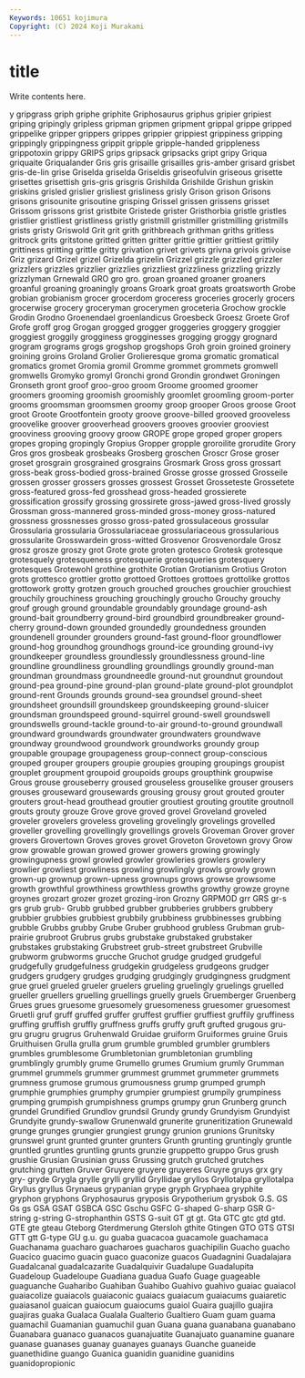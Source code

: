 ```yaml
---
Keywords: 10651 kojimura
Copyright: (C) 2024 Koji Murakami
---
```


# title

Write contents here.



y gripgrass griph griphe
griphite Griphosaurus griphus gripier gripiest griping gripingly gripless gripman gripmen
gripment grippal grippe gripped grippelike gripper grippers grippes grippier grippiest
grippiness gripping grippingly grippingness grippit gripple gripple-handed grippleness grippotoxin grippy
GRIPS grips gripsack gripsacks gript gripy Griqua griquaite Griqualander Gris
gris grisaille grisailles gris-amber grisard grisbet gris-de-lin grise Griselda griselda
Griseldis griseofulvin griseous grisette grisettes grisettish gris-gris grisgris Grishilda Grishilde
Grishun griskin griskins grisled grislier grisliest grisliness grisly Grison grison
Grisons grisons grisounite grisoutine grisping Grissel grissen grissens grisset Grissom
grissons grist gristbite Gristede grister Gristhorbia gristle gristles gristlier gristliest
gristliness gristly gristmill gristmiller gristmilling gristmills grists gristy Griswold Grit
grit grith grithbreach grithman griths gritless gritrock grits gritstone gritted
gritten gritter grittie grittier grittiest grittily grittiness gritting grittle gritty
grivation grivet grivets grivna grivois grivoise Griz grizard Grizel grizel
Grizelda grizelin Grizzel grizzle grizzled grizzler grizzlers grizzles grizzlier grizzlies
grizzliest grizzliness grizzling grizzly grizzlyman Grnewald GRO gro gro. groan
groaned groaner groaners groanful groaning groaningly groans Groark groat groats
groatsworth Grobe grobian grobianism grocer grocerdom groceress groceries grocerly grocers
grocerwise grocery groceryman grocerymen groceteria Grochow grockle Grodin Grodno Groenendael
groenlandicus Groesbeck Groesz Groete Grof Grofe groff grog Grogan grogged
grogger groggeries groggery groggier groggiest groggily grogginess grogginesses grogging groggy
grognard grogram grograms grogs grogshop grogshops Groh groin groined groinery
groining groins Groland Grolier Grolieresque groma gromatic gromatical gromatics gromet
Gromia gromil Gromme grommet grommets gromwell gromwells Gromyko gromyl Gronchi
grond Grondin grondwet Groningen Gronseth gront groof groo-groo groom Groome
groomed groomer groomers grooming groomish groomishly groomlet groomling groom-porter grooms
groomsman groomsmen groomy groop grooper Groos groose Groot groot Groote
Grootfontein grooty groove groove-billed grooved grooveless groovelike groover grooverhead groovers
grooves groovier grooviest grooviness grooving groovy groow GROPE grope groped
groper gropers gropes groping gropingly Gropius Gropper gropple groroilite grorudite
Grory Gros gros grosbeak grosbeaks Grosberg groschen Groscr Grose groser
groset grosgrain grosgrained grosgrains Grosmark Gross gross grossart gross-beak gross-bodied
gross-brained Grosse grosse grossed Grosseile grossen grosser grossers grosses grossest
Grosset Grosseteste Grossetete gross-featured gross-fed grosshead gross-headed grossierete grossification grossify
grossing grossirete gross-jawed gross-lived grossly Grossman gross-mannered gross-minded gross-money gross-natured
grossness grossnesses grosso gross-pated grossulaceous grossular Grossularia grossularia Grossulariaceae grossulariaceous
grossularious grossularite Grosswardein gross-witted Grosvenor Grosvenordale Grosz grosz grosze groszy
grot Grote grote groten grotesco Grotesk grotesque grotesquely grotesqueness grotesquerie
grotesqueries grotesquery grotesques Grotewohl grothine grothite Grotian Grotianism Grotius Groton
grots grottesco grottier grotto grottoed Grottoes grottoes grottolike grottos grottowork
grotty grotzen grouch grouched grouches grouchier grouchiest grouchily grouchiness grouching
grouchingly groucho Grouchy grouchy grouf grough ground groundable groundably groundage
ground-ash ground-bait groundberry ground-bird groundbird groundbreaker ground-cherry ground-down grounded groundedly
groundedness grounden groundenell grounder grounders ground-fast ground-floor groundflower ground-hog groundhog
groundhogs ground-ice grounding ground-ivy groundkeeper groundless groundlessly groundlessness ground-line groundline
groundliness groundling groundlings groundly ground-man groundman groundmass groundneedle ground-nut groundnut
groundout ground-pea ground-pine ground-plan ground-plate ground-plot groundplot ground-rent Grounds grounds
ground-sea groundsel ground-sheet groundsheet groundsill groundskeep groundskeeping ground-sluicer groundsman groundspeed
ground-squirrel ground-swell groundswell groundswells ground-tackle ground-to-air ground-to-ground groundwall groundward groundwards
groundwater groundwaters groundwave groundway groundwood groundwork groundworks groundy group groupable
groupage groupageness group-connect group-conscious grouped grouper groupers groupie groupies grouping
groupings groupist grouplet groupment groupoid groupoids groups groupthink groupwise Grous
grouse grouseberry groused grouseless grouselike grouser grousers grouses grouseward grousewards
grousing grousy grout grouted grouter grouters grout-head grouthead groutier groutiest
grouting groutite groutnoll grouts grouty grouze Grove grove groved grovel
Groveland groveled groveler grovelers groveless groveling grovelingly grovelings grovelled groveller
grovelling grovellingly grovellings grovels Groveman Grover grover grovers Grovertown Groves
groves grovet Groveton Grovetown grovy Grow grow growable growan growed
grower growers growing growingly growingupness growl growled growler growleries growlers
growlery growlier growliest growliness growling growlingly growls growly grown grown-up
grownup grown-upness grownups grows growse growsome growth growthful growthiness growthless
growths growthy growze groyne groynes grozart grozer grozet grozing-iron Grozny
GRPMOD grr GRS gr-s grs grub grub- Grubb grubbed grubber
grubberies grubbers grubbery grubbier grubbies grubbiest grubbily grubbiness grubbinesses grubbing
grubble Grubbs grubby Grube Gruber grubhood grubless Grubman grub-prairie grubroot
Grubrus grubs grubstake grubstaked grubstaker grubstakes grubstaking Grubstreet grub-street grubstreet
Grubville grubworm grubworms grucche Gruchot grudge grudged grudgeful grudgefully grudgefulness
grudgekin grudgeless grudgeons grudger grudgers grudgery grudges grudging grudgingly grudgingness
grudgment grue gruel grueled grueler gruelers grueling gruelingly gruelings gruelled
grueller gruellers gruelling gruellings gruelly gruels Gruemberger Gruenberg Grues grues
gruesome gruesomely gruesomeness gruesomer gruesomest Gruetli gruf gruff gruffed gruffer
gruffest gruffier gruffiest gruffily gruffiness gruffing gruffish gruffly gruffness gruffs
gruffy gruft grufted grugous gru-gru grugru grugrus Gruhenwald Gruidae gruiform
Gruiformes gruine Gruis Gruithuisen Grulla grulla grum grumble grumbled grumbler
grumblers grumbles grumblesome Grumbletonian grumbletonian grumbling grumblingly grumbly grume Grumello
grumes Grumium grumly Grumman grummel grummels grummer grummest grummet grummeter
grummets grumness grumose grumous grumousness grump grumped grumph grumphie grumphies
grumphy grumpier grumpiest grumpily grumpiness grumping grumpish grumpishness grumps grumpy
grun Grunberg grunch grundel Grundified Grundlov grundsil Grundy grundy Grundyism
Grundyist Grundyite grundy-swallow Grunenwald grunerite gruneritization Grunewald grunge grunges grungier
grungiest grungy grunion grunions Grunitsky grunswel grunt grunted grunter grunters
Grunth grunting gruntingly gruntle gruntled gruntles gruntling grunts grunzie gruppetto
gruppo Grus grush grushie Grusian Grusinian gruss Grussing grutch grutched
grutches grutching grutten Gruver Gruyere gruyere gruyeres Gruyre gruys grx
gry gry- gryde Grygla grylle grylli gryllid Gryllidae gryllos Gryllotalpa
gryllotalpa Gryllus gryllus Grynaeus grypanian grype gryph Gryphaea gryphite gryphon
gryphons Gryphosaurus gryposis Grypotherium grysbok G.S. GS Gs gs GSA
GSAT GSBCA GSC Gschu GSFC G-shaped G-sharp GSR G-string g-string
G-strophanthin GSTS G-suit GT gt gt. Gta GTC gtc gtd
gtd. GTE gte gteau Gteborg Gterdmerung Gtersloh gthite Gtingen GTO
GTS GTSI GTT gtt G-type GU g.u. gu guaba guacacoa
guacamole guachamaca Guachanama guacharo guacharoes guacharos guachipilin Guacho guacho Guacico
guacimo guacin guaco guaconize guacos Guadagnini Guadalajara Guadalcanal guadalcazarite Guadalquivir
Guadalupe Guadalupita Guadeloup Guadeloupe Guadiana guadua Guafo Guage guageable guaguanche
Guaharibo Guahiban Guahibo Guahivo guahivo guaiac guaiacol guaiacolize guaiacols guaiaconic
guaiacs guaiacum guaiacums guaiaretic guaiasanol guaican guaiocum guaiocums guaiol Guaira
guajillo guajira guajiras guaka Gualaca Gualala Gualterio Gualtiero Guam guam
guama guamachil Guamanian guamuchil guan Guana guana guanabana guanabano Guanabara
guanaco guanacos guanajuatite Guanajuato guanamine guanare guanase guanases guanay guanayes
guanays Guanche guaneide guanethidine guango Guanica guanidin guanidine guanidins guanidopropionic
